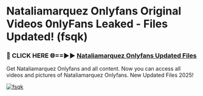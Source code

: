 # Nataliamarquez Onlyfans Original Videos 0nlyFans Leaked - Files Updated! (fsqk)

<h3>🔴 CLICK HERE 🌐==►► <a href="https://tinyurl.com/ehrbuxhb" rel="nofollow">Nataliamarquez Onlyfans Updated Files</a></h3>

Get Nataliamarquez Onlyfans and all content. Now you can access all videos and pictures of Nataliamarquez Onlyfans. New Updated Files 2025!

[![fsqk](https://i.imgur.com/lVYEuWS.gif)](https://tinyurl.com/ehrbuxhb)
